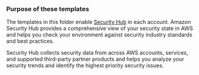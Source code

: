 ### Purpose of these templates
The templates in this folder enable
[Security Hub](https://docs.aws.amazon.com/securityhub/latest/userguide/what-is-securityhub.html)
in each account. Amazon Security Hub provides a comprehensive view of your security state in AWS
and helps you check your environment against security industry standards and best practices.

Security Hub collects security data from across AWS accounts, services, and supported third-party
partner products and helps you analyze your security trends and identify the highest priority
security issues.
